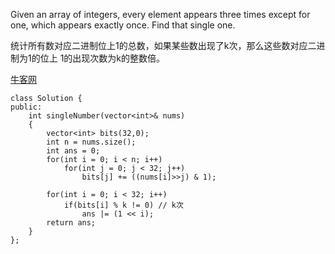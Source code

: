 Given an array of integers, every element appears three times except for one, which appears exactly once. Find that single one. 

统计所有数对应二进制位上1的总数，如果某些数出现了k次，那么这些数对应二进制为1的位上
1的出现次数为k的整数倍。

[牛客网](https://www.nowcoder.com/practice/e02fdb54d7524710a7d664d082bb7811?tpId=13&tqId=11193&rp=2&ru=%2Fta%2Fcoding-interviews&qru=%2Fta%2Fcoding-interviews%2Fquestion-ranking)

```
class Solution {
public:
    int singleNumber(vector<int>& nums) 
    {
        vector<int> bits(32,0);              
        int n = nums.size();   
        int ans = 0;      
        for(int i = 0; i < n; i++)      
            for(int j = 0; j < 32; j++)              
                bits[j] += ((nums[i]>>j) & 1);                       

        for(int i = 0; i < 32; i++)        
            if(bits[i] % k != 0) // k次         
                ans |= (1 << i);    
        return ans;                
    }        
};
```